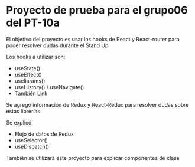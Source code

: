 # Proyecto de prueba para el grupo06 del PT-10a

<div>
  <p>El objetivo del proyecto es usar los hooks de React y React-router para poder resolver dudas durante el Stand Up</p>
  <p>Los hooks a utilizar son:
    <ul>
      <li>useState()</li>
      <li>useEffect()</li>
      <li>useliarams()</li>
      <li>useHistory() / useNavigate()</li>
      <li>También Link</li>
    </ul>
  </p>
  <p>Se agregó información de Redux y React-Redux para resolver dudas sobre estas librerías</p>
  <p>Se explicó:
    <ul>
        <li>Flujo de datos de Redux</li>
        <li>useSelector()</li>
        <li>useDispatch()</li>
    </ul>
  </p>
  <p>También se utilizará este proyecto para explicar componentes de clase</p>
</div>
